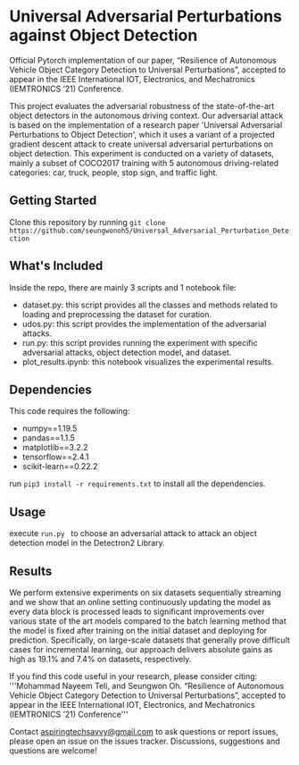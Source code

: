 # Universal Adversarial Perturbations against Object Detection
Official Pytorch implementation of our paper, “Resilience of Autonomous Vehicle Object Category Detection to Universal Perturbations”, accepted to appear in the IEEE International IOT, Electronics, and Mechatronics (IEMTRONICS ’21) Conference.

This project evaluates the adversarial robustness of the state-of-the-art object detectors in the autonomous driving context. Our adversarial attack is based on the implementation of a research paper 'Universal Adversarial Perturbations to Object Detection', which it uses a variant of a projected gradient descent attack to create universal adversarial perturbations on object detection. This experiment is conducted on a variety of datasets, mainly a subset of COCO2017 training with 5 autonomous driving-related categories: car, truck, people, stop sign, and traffic light.

## Getting Started
Clone this repository by running
```git clone https://github.com/seungwonoh5/Universal_Adversarial_Perturbation_Detection```

## What's Included
Inside the repo, there are mainly 3 scripts and 1 notebook file:
* dataset.py: this script provides all the classes and methods related to loading and preprocessing the dataset for curation.
* udos.py: this script provides the implementation of the adversarial attacks.
* run.py: this script provides running the experiment with specific adversarial attacks, object detection model, and dataset.
* plot_results.ipynb: this notebook visualizes the experimental results.

## Dependencies
This code requires the following:
* numpy==1.19.5
* pandas==1.1.5
* matplotlib==3.2.2
* tensorflow==2.4.1
* scikit-learn==0.22.2

run ```pip3 install -r requirements.txt``` to install all the dependencies.

## Usage
execute ```run.py ``` to choose an adversarial attack to attack an object detection model in the Detectron2 Library.

## Results
We perform extensive experiments on six datasets sequentially streaming and we show that an online setting continuously updating the model as every data block is processed leads to significant improvements over various state of the art models compared to the batch learning method that the model is fixed after training on the initial dataset and deploying for prediction. Specifically, on large-scale datasets that generally prove difficult cases for incremental learning, our approach delivers absolute gains as high as 19.1% and 7.4% on datasets, respectively.

If you find this code useful in your research, please consider citing:
'''Mohammad Nayeem Teli, and Seungwon Oh. “Resilience of Autonomous Vehicle Object Category Detection
to Universal Perturbations”, accepted to appear in the IEEE International IOT, Electronics, and Mechatronics (IEMTRONICS ’21) Conference'''

Contact [aspiringtechsavvy@gmail.com](aspiringtechsavvy@gmail.com) to ask questions or report issues, please open an issue on the issues tracker. Discussions, suggestions and questions are welcome!
